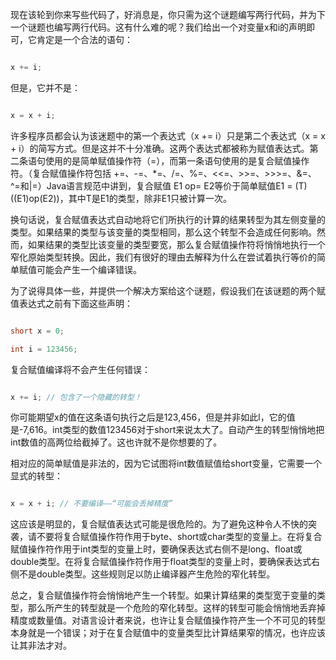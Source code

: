 现在该轮到你来写些代码了，好消息是，你只需为这个谜题编写两行代码，并为下一个谜题也编写两行代码。这有什么难的呢？我们给出一个对变量x和i的声明即可，它肯定是一个合法的语句： 
```java  
x += i;
```
但是，它并不是： 
```java  
x = x + i;
```
许多程序员都会认为该迷题中的第一个表达式（x += i）只是第二个表达式（x = x + i）的简写方式。但是这并不十分准确。这两个表达式都被称为赋值表达式。第二条语句使用的是简单赋值操作符（=），而第一条语句使用的是复合赋值操作符。（复合赋值操作符包括 +=、-=、*=、/=、%=、<<=、>>=、>>>=、&=、^=和|=）Java语言规范中讲到，复合赋值 E1 op= E2等价于简单赋值E1 = (T)((E1)op(E2))，其中T是E1的类型，除非E1只被计算一次。 
换句话说，复合赋值表达式自动地将它们所执行的计算的结果转型为其左侧变量的类型。如果结果的类型与该变量的类型相同，那么这个转型不会造成任何影响。然而，如果结果的类型比该变量的类型要宽，那么复合赋值操作符将悄悄地执行一个窄化原始类型转换。因此，我们有很好的理由去解释为什么在尝试着执行等价的简单赋值可能会产生一个编译错误。 
为了说得具体一些，并提供一个解决方案给这个谜题，假设我们在该谜题的两个赋值表达式之前有下面这些声明：
```java   
short x = 0;
int i = 123456;
```
复合赋值编译将不会产生任何错误：
```java   
x += i; // 包含了一个隐藏的转型！
```
你可能期望x的值在这条语句执行之后是123,456，但是并非如此l，它的值是-7,616。int类型的数值123456对于short来说太大了。自动产生的转型悄悄地把int数值的高两位给截掉了。这也许就不是你想要的了。 
相对应的简单赋值是非法的，因为它试图将int数值赋值给short变量，它需要一个显式的转型： 
```java  
x = x + i; // 不要编译——“可能会丢掉精度”
```
这应该是明显的，复合赋值表达式可能是很危险的。为了避免这种令人不快的突袭，请不要将复合赋值操作符作用于byte、short或char类型的变量上。在将复合赋值操作符作用于int类型的变量上时，要确保表达式右侧不是long、float或double类型。在将复合赋值操作符作用于float类型的变量上时，要确保表达式右侧不是double类型。这些规则足以防止编译器产生危险的窄化转型。 
总之，复合赋值操作符会悄悄地产生一个转型。如果计算结果的类型宽于变量的类型，那么所产生的转型就是一个危险的窄化转型。这样的转型可能会悄悄地丢弃掉精度或数量值。对语言设计者来说，也许让复合赋值操作符产生一个不可见的转型本身就是一个错误；对于在复合赋值中的变量类型比计算结果窄的情况，也许应该让其非法才对。